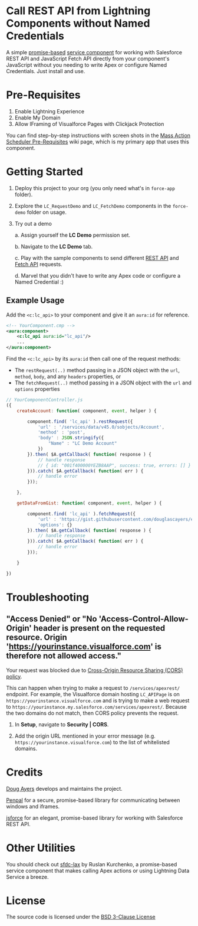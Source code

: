 # Call REST API from Lightning Components without Named Credentials

A simple [promise-based](https://developer.salesforce.com/docs/atlas.en-us.lightning.meta/lightning/js_promises.htm)
[service component](https://developer.salesforce.com/blogs/2018/08/implement-and-use-lightning-service-components.html)
for working with Salesforce REST API and JavaScript Fetch API
directly from your component's JavaScript without you needing to
write Apex or configure Named Credentials. Just install and use.

# Pre-Requisites

1. Enable Lightning Experience
2. Enable My Domain
3. Allow IFraming of Visualforce Pages with Clickjack Protection

You can find step-by-step instructions with screen shots in the [Mass Action Scheduler Pre-Requisites](https://github.com/douglascayers-org/sfdx-mass-action-scheduler/wiki/Pre-Requisites-Instructions) wiki page,
which is my primary app that uses this component. 


# Getting Started

1. Deploy this project to your org (you only need what's in `force-app` folder).

2. Explore the `LC_RequestDemo` and `LC_FetchDemo` components in the `force-demo` folder on usage.

3. Try out a demo

    a. Assign yourself the **LC Demo** permission set.

    b. Navigate to the **LC Demo** tab.

    c. Play with the sample components to send different [REST API](https://developer.salesforce.com/docs/atlas.en-us.api_rest.meta/api_rest/intro_what_is_rest_api.htm) and [Fetch API](https://developer.mozilla.org/en-US/docs/Web/API/Fetch_API) requests.

    d. Marvel that you didn't have to write any Apex code or configure a Named Credential :)


## Example Usage

Add the `<c:lc_api>` to your component and give it an `aura:id` for reference.

```xml
<!-- YourComponent.cmp -->
<aura:component>
    <c:lc_api aura:id="lc_api"/>
    ...
</aura:component>
```

Find the `<c:lc_api>` by its `aura:id` then call one of the request methods:
  * The `restRequest(..)` method passing in a JSON object with the `url`, `method`, `body`, and any `headers` properties, or
  * The `fetchRequest(..)` method passing in a JSON object with the `url` and `options` properties 

```js
// YourComponentController.js
({
    createAccount: function( component, event, helper ) {

        component.find( 'lc_api' ).restRequest({
            'url' : '/services/data/v45.0/sobjects/Account',
            'method' : 'post',
            'body' : JSON.stringify({
                "Name" : "LC Demo Account"
            })
        }).then( $A.getCallback( function( response ) {
            // handle response
            // { id: "001f400000YEZB8AAP", success: true, errors: [] }
        })).catch( $A.getCallback( function( err ) {
            // handle error
        }));

    },

    getDataFromGist: function( component, event, helper ) {

        component.find( 'lc_api' ).fetchRequest({
            'url' : 'https://gist.githubusercontent.com/douglascayers/e96c53304dc78dc83e59a85753f29111/raw/sfdx-mass-action-scheduler-version.js',
            'options': {}
        }).then( $A.getCallback( function( response ) {
            // handle response
        })).catch( $A.getCallback( function( err ) {
            // handle error
        }));

    }

})
```

# Troubleshooting

## "Access Denied" or "No 'Access-Control-Allow-Origin' header is present on the requested resource. Origin 'https://yourinstance.visualforce.com' is therefore not allowed access."

Your request was blocked due to [Cross-Origin Resource Sharing (CORS) policy](https://help.salesforce.com/articleView?id=extend_code_cors.htm&type=5).

This can happen when trying to make a request to `/services/apexrest/` endpoint.
For example, the Visualforce domain hosting `LC_APIPage` is on `https://yourinstance.visualforce.com` and is trying to make a web request to `https://yourinstance.my.salesforce.com/services/apexrest/`.
Because the two domains do not match, then CORS policy prevents the request.

1. In **Setup**, navigate to **Security | CORS**.

2. Add the origin URL mentioned in your error message (e.g. `https://yourinstance.visualforce.com`) to the list of whitelisted domains.


# Credits

[Doug Ayers](https://douglascayers.com) develops and maintains the project.

[Penpal](https://github.com/Aaronius/penpal)
for a secure, promise-based library for communicating between windows and iframes.

[jsforce](https://jsforce.github.io/)
for an elegant, promise-based library for working with Salesforce REST API.


# Other Utilities

You should check out [sfdc-lax](https://github.com/ruslan-kurchenko/sfdc-lax) by Ruslan Kurchenko,
a promise-based service component that makes calling Apex actions or using Lightning Data Service a breeze.


# License

The source code is licensed under the [BSD 3-Clause License](LICENSE)
